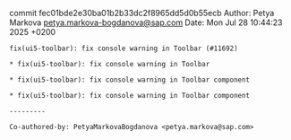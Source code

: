commit fec01bde2e30ba01b2b33dc2f8965dd5d0b55ecb
Author: Petya Markova <petya.markova-bogdanova@sap.com>
Date:   Mon Jul 28 10:44:23 2025 +0200

    fix(ui5-toolbar): fix console warning in Toolbar (#11692)
    
    * fix(ui5-toolbar): fix console warning in Toolbar
    
    * fix(ui5-toolbar): fix console warning in Toolbar component
    
    * fix(ui5-toolbar): fix console warning in Toolbar component
    
    ---------
    
    Co-authored-by: PetyaMarkovaBogdanova <petya.markova@sap.com>

